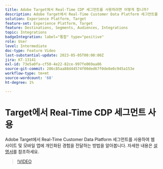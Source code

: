 ```yaml
---
title: Adobe Target에서 Real-Time CDP 세그먼트를 사용하려면 어떻게 합니까?
description: Adobe Target에서 Real-Time Customer Data Platform 세그먼트를 사용하여 웹 사이트 및 모바일 앱에 개인화된 경험을 전달하는 방법을 알아봅니다.
solution: Experience Platform, Target
feature-set: Experience Platform, Target
feature: Destinations, Segments, Audiences, Integrations
topic: Integrations
badgeIntegration: label="통합" type="positive"
role: User
level: Intermediate
doc-type: Feature Video
last-substantial-update: 2023-05-05T00:00:00Z
jira: KT-13141
exl-id: 73e5a0fa-cf50-4e22-82ce-997fe069aa86
source-git-commit: 286c85aa88d44574f00ded67f0de8e0c945a153e
workflow-type: tm+mt
source-wordcount: '68'
ht-degree: 1%

---
```


# Target에서 Real-Time CDP 세그먼트 사용

Adobe Target에서 Real-Time Customer Data Platform 세그먼트를 사용하여 웹 사이트 및 모바일 앱에 개인화된 경험을 전달하는 방법을 알아봅니다. 자세한 내용은 [설명서](https://experienceleague.adobe.com/docs/target/using/integrate/integrating-with-rtcdp.html)를 참조하세요.

>[!VIDEO](https://video.tv.adobe.com/v/3419149/?learn=on&enablevpops)
